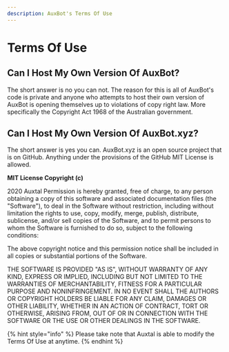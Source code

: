 ```yaml
---
description: AuxBot's Terms Of Use
---
```


# Terms Of Use

## Can I Host My Own Version Of AuxBot? <a id="can-i-host-my-own-version-of-auxbot"></a>

The short answer is no you can not. The reason for this is all of AuxBot's code is private and anyone who attempts to host their own version of AuxBot is opening themselves up to violations of copy right law. More specifically the Copyright Act 1968 of the Australian government.

## Can I Host My Own Version Of AuxBot.xyz? <a id="can-i-host-my-own-version-of-auxbot-xyz"></a>

The short answer is yes you can. AuxBot.xyz is an open source project that is on GitHub. Anything under the provisions of the GitHub MIT License is allowed.

**MIT License Copyright \(c\)** 

2020 Auxtal Permission is hereby granted, free of charge, to any person obtaining a copy of this software and associated documentation files \(the "Software"\), to deal in the Software without restriction, including without limitation the rights to use, copy, modify, merge, publish, distribute, sublicense, and/or sell copies of the Software, and to permit persons to whom the Software is furnished to do so, subject to the following conditions: 

The above copyright notice and this permission notice shall be included in all copies or substantial portions of the Software. 

THE SOFTWARE IS PROVIDED "AS IS", WITHOUT WARRANTY OF ANY KIND, EXPRESS OR IMPLIED, INCLUDING BUT NOT LIMITED TO THE WARRANTIES OF MERCHANTABILITY, FITNESS FOR A PARTICULAR PURPOSE AND NONINFRINGEMENT. IN NO EVENT SHALL THE AUTHORS OR COPYRIGHT HOLDERS BE LIABLE FOR ANY CLAIM, DAMAGES OR OTHER LIABILITY, WHETHER IN AN ACTION OF CONTRACT, TORT OR OTHERWISE, ARISING FROM, OUT OF OR IN CONNECTION WITH THE SOFTWARE OR THE USE OR OTHER DEALINGS IN THE SOFTWARE.

{% hint style="info" %}
Please take note that Auxtal is able to modify the Terms Of Use at anytime.
{% endhint %}

